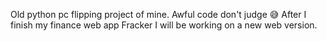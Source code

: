 Old python pc flipping project of mine. Awful code don't judge 😅
After I finish my finance web app Fracker I will be working on a new web version.
